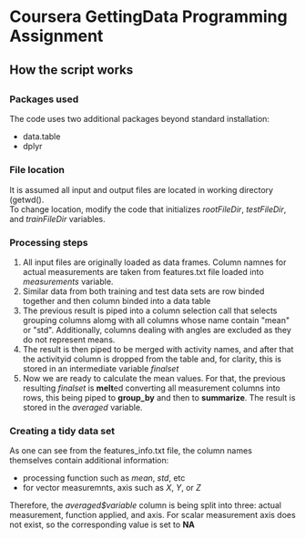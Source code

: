 
# Coursera GettingData Programming Assignment


## How the script works
## 


### Packages used
The code uses two additional packages beyond standard installation:
* data.table
* dplyr

### File location
It is assumed all input and output files are located in working directory (getwd().  
To change location, modify the code that initializes *rootFileDir*, *testFileDir*, and *trainFileDir* variables. 

### Processing steps

1. All input files are originally loaded as data frames.  Column namnes for actual measurements are taken from features.txt file loaded into *measurements* variable. 
2. Similar data from both training and test data sets are row binded together and then column binded into a data table
3. The previous result is piped into a column selection call that selects grouping columns alomg with all columns whose name contain "mean" or "std".  Additionally, columns dealing with angles are excluded as they do not represent means.
4. The result is then piped to be merged with activity names, and after that the activityid column is dropped from the table and, for clarity, this is stored in an intermediate variable *finalset*
5. Now we are ready to calculate the mean values.  For that, the previous resulting *finalset* is **melt**ed converting all measurement columns into rows, this being piped to **group_by** and then to **summarize**.  The result is stored in the *averaged* variable.


### Creating a tidy data set

As one can see from the features_info.txt file, the column names themselves contain additional information: 
  * processing function such as *mean*, *std*, etc
  * for vector measuremnts, axis  such as *X*, *Y*, or *Z*
  
  Therefore, the *averaged$variable* column is being split into three:  actual measurement, function applied, and axis.  For scalar measurement axis does not exist, so the corresponding value is set to **NA**
  
